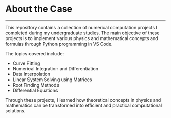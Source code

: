 # **About the Case**

---

This repository contains a collection of numerical computation projects I completed during my undergraduate studies. 
The main objective of these projects is to implement various physics and mathematical concepts and formulas through Python programming in VS Code.

The topics covered include:

- Curve Fitting
- Numerical Integration and Differentiation
- Data Interpolation
- Linear System Solving using Matrices
- Root Finding Methods
- Differential Equations

Through these projects, I learned how theoretical concepts in physics and mathematics can be transformed into efficient and practical computational solutions.
